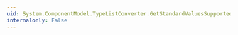 ```yaml
---
uid: System.ComponentModel.TypeListConverter.GetStandardValuesSupported(System.ComponentModel.ITypeDescriptorContext)
internalonly: False
---
```

